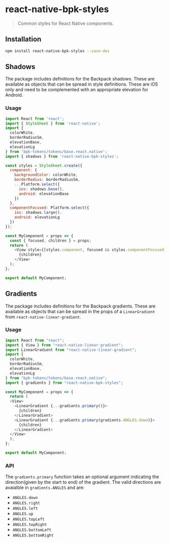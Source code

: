 # react-native-bpk-styles

> Common styles for React Native components.

## Installation

```sh
npm install react-native-bpk-styles --save-dev
```

## Shadows

The package includes definitions for the Backpack shadows. These are available as objects that can be spread in style definitions. These are iOS only and need to be complemented with an appropriate elevation for Android.


### Usage

```javascript
import React from 'react';
import { StyleSheet } from 'react-native';
import {
  colorWhite,
  borderRadiusSm,
  elevationBase,
  elevationLg
} from 'bpk-tokens/tokens/base.react.native';
import { shadows } from 'react-native-bpk-styles';

const styles = StyleSheet.create({
  component: {
    backgroundColor: colorWhite,
    borderRadius: borderRadiusSm,
    ...Platform.select({
      ios: shadows.base(),
      android: elevationBase
    })
  },
  componentFocused: Platform.select({
    ios: shadows.large(),
    android: elevationLg
  })
});

const MyComponent = props => {
  const { focused, children } = props;
  return (
    <View style={[styles.component, focused && styles.componentFocused]}>
      {children}
    </View>
  );
};

export default MyComponent;
```

## Gradients

The package includes definitions for the Backpack gradients. These are available as objects that can be spread in the props of a `LinearGradient` from `react-native-linear-gradient`.

### Usage

```javascript
import React from "react";
import { View } from "react-native-linear-gradient";
import LinearGradient from "react-native-linear-gradient";
import {
  colorWhite,
  borderRadiusSm,
  elevationBase,
  elevationLg
} from "bpk-tokens/tokens/base.react.native";
import { gradients } from "react-native-bpk-styles";

const MyComponent = props => {
  return (
  <View>
    <LinearGradient {...gradients.primary()}>
      {children}
    </LinearGradient>
    <LinearGradient {...gradients.primary(gradients.ANGLES.down)}>
      {children}
    </LinearGradient>
  </View>
  );
};

export default MyComponent;
```

### API

The `gradients.primary` function takes an optional argument indicating the direction(given by the start to end) of the gradient. The valid directions are avaialble in `gradients.ANGLES` and are:

+ `ANGLES.down`
+ `ANGLES.right`
+ `ANGLES.left`
+ `ANGLES.up`
+ `ANGLES.topLeft`
+ `ANGLES.topRight`
+ `ANGLES.bottomLeft`
+ `ANGLES.bottomRight`
